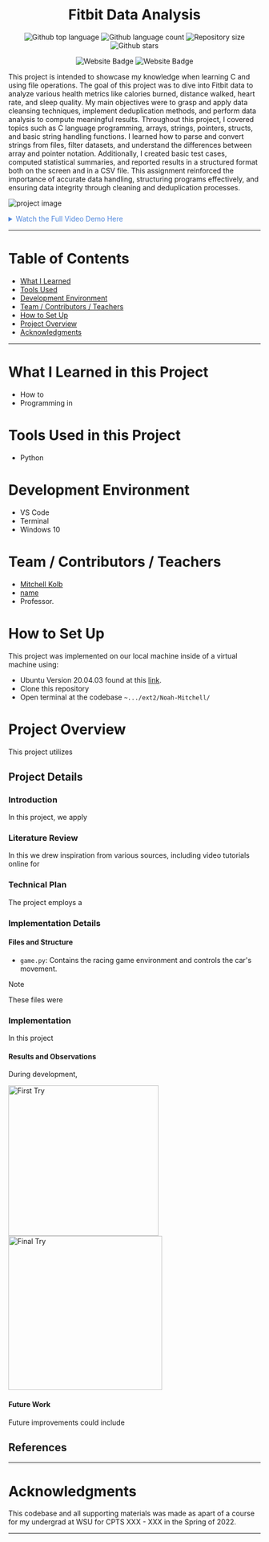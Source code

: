 

<h1 align="center">Fitbit Data Analysis</h1>

<p align="center">
  <img alt="Github top language" src="https://img.shields.io/github/languages/top/mitchellkolb/fitbit-data-analysis?color=0078D6">

  <img alt="Github language count" src="https://img.shields.io/github/languages/count/mitchellkolb/fitbit-data-analysis?color=0078D6">

  <img alt="Repository size" src="https://img.shields.io/github/repo-size/mitchellkolb/fitbit-data-analysis?color=0078D6">

  <img alt="Github stars" src="https://img.shields.io/github/stars/mitchellkolb/fitbit-data-analysis?color=0078D6" />
</p>

<p align="center">
<img
    src="https://img.shields.io/badge/Programming Language-%2300599b?style=for-the-badge&logo=C&logoColor=white"
    alt="Website Badge" />
<img
    src="https://img.shields.io/badge/Windows-0078D6?style=for-the-badge&logo=Windows 10&logoColor=white"
    alt="Website Badge" />
</p>

This project is intended to showcase my knowledge when learning C and using file operations. The goal of this project was to dive into Fitbit data to analyze various health metrics like calories burned, distance walked, heart rate, and sleep quality. My main objectives were to grasp and apply data cleansing techniques, implement deduplication methods, and perform data analysis to compute meaningful results. Throughout this project, I covered topics such as C language programming, arrays, strings, pointers, structs, and basic string handling functions. I learned how to parse and convert strings from files, filter datasets, and understand the differences between array and pointer notation. Additionally, I created basic test cases, computed statistical summaries, and reported results in a structured format both on the screen and in a CSV file. This assignment reinforced the importance of accurate data handling, structuring programs effectively, and ensuring data integrity through cleaning and deduplication processes.

![project image](resources/image1.png)

<details>
<summary style="color:#5087dd">Watch the Full Video Demo Here</summary>

[![Full Video Demo Here](https://img.youtube.com/vi/VidKEY/0.jpg)](https://www.youtube.com/watch?v=VidKEY)

</details>

---


# Table of Contents
- [What I Learned](#what-i-learned-in-this-project)
- [Tools Used](#tools-used-in-this-project)
- [Development Environment](#development-environment)
- [Team / Contributors / Teachers](#team--contributors--teachers)
- [How to Set Up](#how-to-set-up)
- [Project Overview](#project-overview)
- [Acknowledgments](#acknowledgments)

---

# What I Learned in this Project
- How to
- Programming in 



# Tools Used in this Project
- Python



# Development Environment
- VS Code
- Terminal
- Windows 10





# Team / Contributors / Teachers
- [Mitchell Kolb](https://github.com/mitchellkolb)
- [name]()
- Professor. 





# How to Set Up
This project was implemented on our local machine inside of a virtual machine using:
- Ubuntu Version 20.04.03 found at this [link](http://lt.releases.ubuntu.com/20.04.3/).
- Clone this repository 
- Open terminal at the codebase `~.../ext2/Noah-Mitchell/`





# Project Overview
This project utilizes 



## Project Details

### Introduction
In this project, we apply 


### Literature Review
In this we drew inspiration from various sources, including video tutorials online for 


### Technical Plan
The project employs a 


### Implementation Details

#### Files and Structure
- `game.py`: Contains the racing game environment and controls the car's movement.
> [!NOTE]
> These files were 


### Implementation
In this project

#### Results and Observations
During development,
<p float="left">
  <img src="resources/image1.png" alt="First Try" width="300" />
  <img src="resources/image2.png" alt="Final Try" width="307" />
</p>

#### Future Work
Future improvements could include



## References



--- 
# Acknowledgments
This codebase and all supporting materials was made as apart of a course for my undergrad at WSU for CPTS XXX - XXX in the Spring of 2022. 

---
